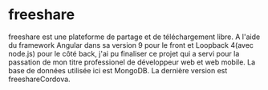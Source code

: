 # freeshare
freeshare est une plateforme de partage et de téléchargement libre.
A l'aide du framework Angular dans sa version 9 pour le front et Loopback 4(avec node.js) pour le côté back,
j'ai pu finaliser ce projet qui a servi pour la passation de mon titre professionel de développeur web et web mobile.
La base de données utilisée ici est MongoDB.
La dernière version est freeshareCordova.

